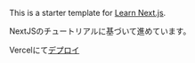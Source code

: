 This is a starter template for [Learn Next.js](https://nextjs.org/learn).

NextJSのチュートリアルに基づいて進めています。

Vercelにて[デプロイ](https://nextjs-blog-tutorial-9isvo0vrb.vercel.app/)

